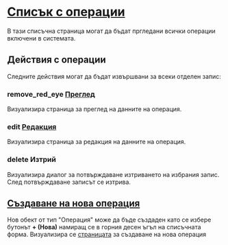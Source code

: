 # [Списък с операции](admin/reports)
В тази списъчна страница могат да бъдат пргледани всички операции включени в системата.

## Действия с операции
Следните действия могат да бъдат извършвани за всеки отделен запис:
### <span class="material-icons pr-2">remove_red_eye</span> [Преглед](admin/help/OperationsSettingsGridView.md)
Визуализира страница за преглед на данните на операция.
### <span class="material-icons pr-2">edit</span> [Редакция](admin/help/OperationsSettingsGridEdit.md)
Визуализира страница за редакция на данните на операция.
### <span class="material-icons pr-2">delete</span> Изтрий
Визуализира диалог за потвърждаване изтриването на избрания запис. След потвърждаване записът се изтрива. 

## [Създаване на нова операция](admin/help/OperationsSettingsGridNew.md)
Нов обект от тип "Операция" може да бъде създаден като се избере бутонът **+ (Нова)** намиращ се в горния десен ъгъл на списъчната форма. Визуализира се [страницата](admin/reports/report) за създаване на нова операция